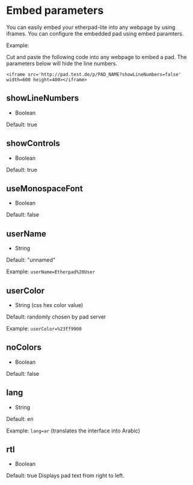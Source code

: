 # Embed parameters
You can easily embed your etherpad-lite into any webpage by using iframes. You can configure the embedded pad using embed paramters.

Example:

Cut and paste the following code into any webpage to embed a pad. The parameters below will hide the line numbers.

```
<iframe src='http://pad.test.de/p/PAD_NAME?showLineNumbers=false' width=600 height=400></iframe>
```

## showLineNumbers
 * Boolean

Default: true

## showControls
 * Boolean

Default: true

## useMonospaceFont
 * Boolean

Default: false

## userName
 * String

Default: "unnamed"

Example: `userName=Etherpad%20User`

## userColor
 * String (css hex color value)

Default: randomly chosen by pad server

Example: `userColor=%23ff9900`

## noColors
 * Boolean

Default: false

## lang
 * String

Default: en

Example: `lang=ar` (translates the interface into Arabic)

## rtl
 * Boolean
 
Default: true
Displays pad text from right to left.

